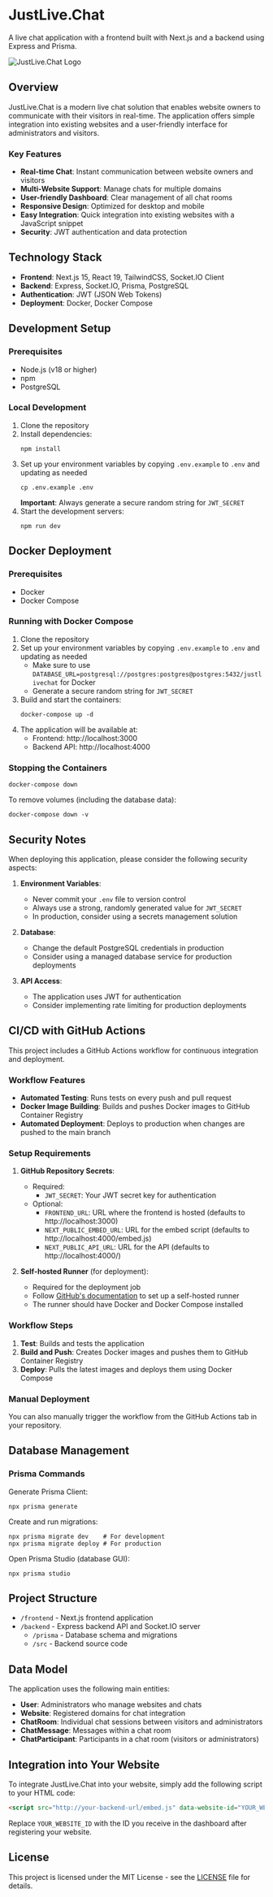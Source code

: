 # JustLive.Chat

A live chat application with a frontend built with Next.js and a backend using Express and Prisma.

![JustLive.Chat Logo](https://justlive.chat/logo.png)

## Overview

JustLive.Chat is a modern live chat solution that enables website owners to communicate with their visitors in real-time. The application offers simple integration into existing websites and a user-friendly interface for administrators and visitors.

### Key Features

- **Real-time Chat**: Instant communication between website owners and visitors
- **Multi-Website Support**: Manage chats for multiple domains
- **User-friendly Dashboard**: Clear management of all chat rooms
- **Responsive Design**: Optimized for desktop and mobile
- **Easy Integration**: Quick integration into existing websites with a JavaScript snippet
- **Security**: JWT authentication and data protection

## Technology Stack

- **Frontend**: Next.js 15, React 19, TailwindCSS, Socket.IO Client
- **Backend**: Express, Socket.IO, Prisma, PostgreSQL
- **Authentication**: JWT (JSON Web Tokens)
- **Deployment**: Docker, Docker Compose

## Development Setup

### Prerequisites

- Node.js (v18 or higher)
- npm
- PostgreSQL

### Local Development

1. Clone the repository
2. Install dependencies:
   ```
   npm install
   ```
3. Set up your environment variables by copying `.env.example` to `.env` and updating as needed
   ```
   cp .env.example .env
   ```
   **Important**: Always generate a secure random string for `JWT_SECRET`
4. Start the development servers:
   ```
   npm run dev
   ```

## Docker Deployment

### Prerequisites

- Docker
- Docker Compose

### Running with Docker Compose

1. Clone the repository
2. Set up your environment variables by copying `.env.example` to `.env` and updating as needed
   - Make sure to use `DATABASE_URL=postgresql://postgres:postgres@postgres:5432/justlivechat` for Docker
   - Generate a secure random string for `JWT_SECRET`
3. Build and start the containers:
   ```
   docker-compose up -d
   ```
4. The application will be available at:
   - Frontend: http://localhost:3000
   - Backend API: http://localhost:4000

### Stopping the Containers

```
docker-compose down
```

To remove volumes (including the database data):
```
docker-compose down -v
```

## Security Notes

When deploying this application, please consider the following security aspects:

1. **Environment Variables**:
   - Never commit your `.env` file to version control
   - Always use a strong, randomly generated value for `JWT_SECRET`
   - In production, consider using a secrets management solution

2. **Database**:
   - Change the default PostgreSQL credentials in production
   - Consider using a managed database service for production deployments

3. **API Access**:
   - The application uses JWT for authentication
   - Consider implementing rate limiting for production deployments

## CI/CD with GitHub Actions

This project includes a GitHub Actions workflow for continuous integration and deployment.

### Workflow Features

- **Automated Testing**: Runs tests on every push and pull request
- **Docker Image Building**: Builds and pushes Docker images to GitHub Container Registry
- **Automated Deployment**: Deploys to production when changes are pushed to the main branch

### Setup Requirements

1. **GitHub Repository Secrets**:
   - Required:
     - `JWT_SECRET`: Your JWT secret key for authentication
   - Optional:
     - `FRONTEND_URL`: URL where the frontend is hosted (defaults to http://localhost:3000)
     - `NEXT_PUBLIC_EMBED_URL`: URL for the embed script (defaults to http://localhost:4000/embed.js)
     - `NEXT_PUBLIC_API_URL`: URL for the API (defaults to http://localhost:4000/)

2. **Self-hosted Runner** (for deployment):
   - Required for the deployment job
   - Follow [GitHub's documentation](https://docs.github.com/en/actions/hosting-your-own-runners/adding-self-hosted-runners) to set up a self-hosted runner
   - The runner should have Docker and Docker Compose installed

### Workflow Steps

1. **Test**: Builds and tests the application
2. **Build and Push**: Creates Docker images and pushes them to GitHub Container Registry
3. **Deploy**: Pulls the latest images and deploys them using Docker Compose

### Manual Deployment

You can also manually trigger the workflow from the GitHub Actions tab in your repository.

## Database Management

### Prisma Commands

Generate Prisma Client:
```
npx prisma generate
```

Create and run migrations:
```
npx prisma migrate dev    # For development
npx prisma migrate deploy # For production
```

Open Prisma Studio (database GUI):
```
npx prisma studio
```

## Project Structure

- `/frontend` - Next.js frontend application
- `/backend` - Express backend API and Socket.IO server
  - `/prisma` - Database schema and migrations
  - `/src` - Backend source code

## Data Model

The application uses the following main entities:

- **User**: Administrators who manage websites and chats
- **Website**: Registered domains for chat integration
- **ChatRoom**: Individual chat sessions between visitors and administrators
- **ChatMessage**: Messages within a chat room
- **ChatParticipant**: Participants in a chat room (visitors or administrators)

## Integration into Your Website

To integrate JustLive.Chat into your website, simply add the following script to your HTML code:

```html
<script src="http://your-backend-url/embed.js" data-website-id="YOUR_WEBSITE_ID"></script>
```

Replace `YOUR_WEBSITE_ID` with the ID you receive in the dashboard after registering your website.

## License

This project is licensed under the MIT License - see the [LICENSE](LICENSE) file for details. 